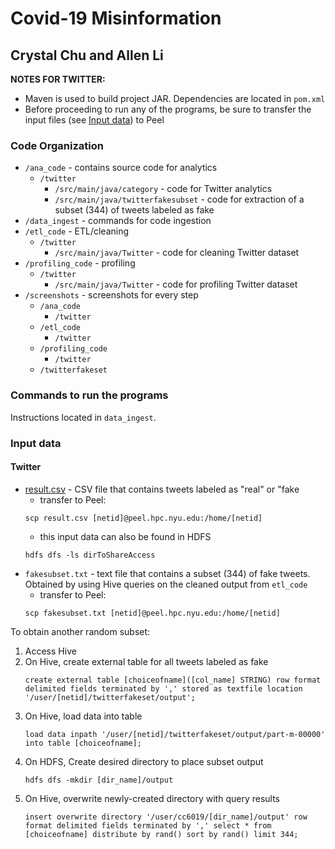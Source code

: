 # Covid-19 Misinformation 
## Crystal Chu and Allen Li 
**NOTES FOR TWITTER:**
* Maven is used to build project JAR. Dependencies are located in `pom.xml`
* Before proceeding to run any of the programs, be sure to transfer the input files (see [Input data](#input-data)) to Peel


### Code Organization
* `/ana_code` - contains source code for analytics 
  * `/twitter`
    * `/src/main/java/category` - code for Twitter analytics
    * `/src/main/java/twitterfakesubset` - code for extraction of a subset (344) of tweets labeled as fake 
* `/data_ingest` - commands for code ingestion 
* `/etl_code` - ETL/cleaning 
  * `/twitter`
    * `/src/main/java/Twitter` - code for cleaning Twitter dataset 
* `/profiling_code` - profiling 
  * `/twitter`
    * `/src/main/java/Twitter` - code for profiling Twitter dataset
* `/screenshots` - screenshots for every step
  * `/ana_code `
    * `/twitter`
  * `/etl_code`
    * `/twitter`
  * `/profiling_code`
    * `/twitter`
  * `/twitterfakeset`

### Commands to run the programs 
Instructions located in `data_ingest`.

### Input data 
#### Twitter
* [result.csv](https://github.com/diptamath/covid_fake_news/blob/main/Results/result.csv) - CSV file that contains tweets labeled as "real" or "fake
  * transfer to Peel: 
  ```
  scp result.csv [netid]@peel.hpc.nyu.edu:/home/[netid]
  ```
  * this input data can also be found in HDFS
  ```
  hdfs dfs -ls dirToShareAccess
  ```
* `fakesubset.txt` - text file that contains a subset (344) of fake tweets. Obtained by using Hive queries on the cleaned output from `etl_code`
  * transfer to Peel: 
  ```
  scp fakesubset.txt [netid]@peel.hpc.nyu.edu:/home/[netid]
  ```

To obtain another random subset: 
1. Access Hive 
2. On Hive, create external table for all tweets labeled as fake
   ```
   create external table [choiceofname]([col_name] STRING) row format delimited fields terminated by ',' stored as textfile location '/user/[netid]/twitterfakeset/output';
   ```
3. On Hive, load data into table
   ```
   load data inpath '/user/[netid]/twitterfakeset/output/part-m-00000' into table [choiceofname]; 
   ```
4. On HDFS, Create desired directory to place subset output
   ```
   hdfs dfs -mkdir [dir_name]/output
   ```   
5. On Hive, overwrite newly-created directory with query results
   ```
   insert overwrite directory '/user/cc6019/[dir_name]/output' row format delimited fields terminated by ',' select * from [choiceofname] distribute by rand() sort by rand() limit 344;
   ```


